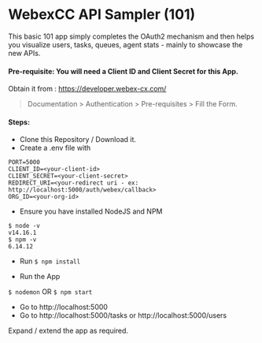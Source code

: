 # WebexCC API Sampler (101)

This basic 101 app simply completes the OAuth2 mechanism and then helps you visualize users, tasks, queues, agent stats - mainly to showcase the new APIs.

#### Pre-requisite: You will need a Client ID and Client Secret for this App.

Obtain it from : 
https://developer.webex-cx.com/

> Documentation > Authentication > Pre-requisites > Fill the Form.

#### Steps: 

- Clone this Repository / Download it.
- Create a .env file with 
```
PORT=5000
CLIENT_ID=<your-client-id>
CLIENT_SECRET=<your-client-secret>
REDIRECT_URI=<your-redirect uri - ex: http://localhost:5000/auth/webex/callback>
ORG_ID=<your-org-id>
```

- Ensure you have installed NodeJS and NPM

```
$ node -v                                                                                                
v14.16.1
$ npm -v                                                                                                 
6.14.12
```

- Run `$ npm install`

- Run the App

`$ nodemon` OR `$ npm start`

- Go to http://localhost:5000
- Go to http://localhost:5000/tasks or http://localhost:5000/users 

Expand / extend the app as required.
